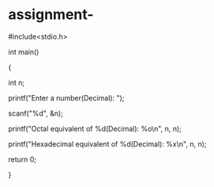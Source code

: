 # assignment-
#include<stdio.h>

int main()

{

int n;

printf("Enter a number(Decimal): ");

scanf("%d", &n);

printf("Octal equivalent of %d(Decimal): %o\n", n, n);

printf("Hexadecimal equivalent of %d(Decimal): %x\n", n, n);

return 0;

}
